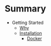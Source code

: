 # Summary

* Getting Started
    * [Why](introduction/why.md)
    * [Installation](introduction/installation.md)
        * [Docker](introduction/installation/docker.md)